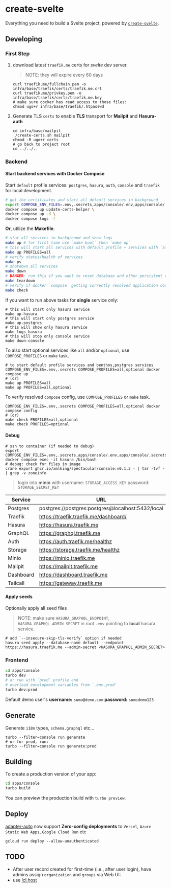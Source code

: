 # create-svelte

Everything you need to build a Svelte project, powered by [`create-svelte`](https://github.com/sveltejs/kit/tree/master/packages/create-svelte).

## Developing

### First Step

1. download latest `traefik.me` certs for _svelte_ dev server.

    > NOTE: they will expire every 60 days

    ```shell
    curl traefik.me/fullchain.pem -o infra/base/traefik/certs/traefik.me.crt
    curl traefik.me/privkey.pem -o infra/base/traefik/certs/traefik.me.key
    # make sure docker has read access to those files:
    chmod ugo+r infra/base/traefik/.htpasswd
    ```

2. Generate TLS `certs` to enable **TLS** transport for **Mailpit** and **Hasura-auth**

    ```shell
    cd infra/base/mailpit
    ./create-certs.sh mailpit
    chmod -R ugo+r certs
    # go back to project root
    cd ../../..
    ```

### Backend

#### Start backend services with Docker Compose

Start `default` profile services: `postgres`, `hasura`, `auth`, `console` and `traefik` for local development.

```sh
# get the certificates and start all default services in background
export COMPOSE_ENV_FILES=.env,.secrets,apps/console/.env,apps/console/.secrets
docker compose up update-certs-helper \
docker compose up -d \
docker compose logs -f
```

**Or**, utilize the **Makefile**.

```sh
# stat all services in background and show logs
make up # for first time use `make boot` then `make up`
# this will start all services with default profile + services with `all` profile.
make up PROFILES=all
# verify status/health of services
make ps
# shotdown all services
make down
# DANGER: run this if you want to reset database and other persistent volumes
make teardown
# verify if docker `compose` getting correctly resolved application config from .env and .secrests files
make check
```

If you want to run above tasks for **single** service only:

```shell
# this will start only hasura service
make up-hasura
# this will start only postgres service
make up-postgres
# this will show only hasura service
make logs-hasura
# this will stop only console service
make down-console
```

To also start optional services like `all` and/or `optional`, use `COMPOSE_PROFILES` or `make` task.

```shell
# to start default profile services and benthos,postgres services
COMPOSE_ENV_FILES=.env,.secrets COMPOSE_PROFILES=all,optional docker compose up
# (or)
make up PROFILES=all
make up PROFILES=all,optional
```

To verify resolved `compose` config, use `COMPOSE_PROFILES` or `make` task.

```shell
COMPOSE_ENV_FILES=.env,.secrets COMPOSE_PROFILES=all,optional docker compose config
# (or)
make check PROFILES=all,optional
make check PROFILES=optional
```

#### Debug

```shell
# ssh to container (if needed to debug)
export COMPOSE_ENV_FILES=.env,.secrets,apps/console/.env,apps/console/.secrets
docker compose exec -it hasura /bin/bash
# debug: check for files in image
crane export ghcr.io/xmlking/spectacular/console:v0.1.3 - | tar -tvf - | grep -v zoneinfo
```

> login into **minio** with username: `STORAGE_ACCESS_KEY` password: `STORAGE_SECRET_KEY`

| Service   | URL                                               |
| --------- | ------------------------------------------------- |
| Postgres  | postgres://postgres:postgres@localhost:5432/local |
| Traefik   | <https://traefik.traefik.me/dashboard/>           |
| Hasura    | <https://hasura.traefik.me>                       |
| GraphQL   | <https://graphql.traefik.me>                      |
| Auth      | <https://auth.traefik.me/healthz>                 |
| Storage   | <https://storage.traefik.me/healthz>              |
| Minio     | <https://minio.traefik.me>                        |
| Mailpit   | <https://mailpit.traefik.me>                      |
| Dashboard | <https://dashboard.traefik.me>                    |
| Tailcall  | <https://gateway.traefik.me>                      |

#### Apply seeds

Optionally apply all seed files

> NOTE: make sure `HASURA_GRAPHQL_ENDPOINT`, `HASURA_GRAPHQL_ADMIN_SECRET` in root `.env` pointing to **local** hasura service.

```shell
# add `--insecure-skip-tls-verify` option if needed
hasura seed apply --database-name default --endpoint https://hasura.traefik.me --admin-secret <HASURA_GRAPHQL_ADMIN_SECRET>
```

### Frontend

```bash
cd apps/console
turbo dev
# or run with `prod` profile and
# overload envelopment variables from `.env.prod`
turbo dev:prod
```

Default demo user's **username:** `sumo@demo.com` **password:** `sumodemo123`

## Generate

Generate `i18n` types, `schema.graphql` etc...

```shell
turbo --filter=console run generate 
# or for prod, run:
turbo --filter=console run generate:prod
```

## Building

To create a production version of your app:

```bash
cd apps/console
turbo build
```

You can preview the production build with `turbo preview`.

## Deploy

[adapter-auto](https://kit.svelte.dev/docs/adapter-auto) now support **Zero-config deployments** to `Vercel`, `Azure Static Web Apps`, `Google Cloud Run` etc

```shell
gcloud run deploy --allow-unauthenticated
```

## TODO

- After user record created for first-time (i.e., after user login), have admins assign `organization` and `groups` via Web UI:
- use [lcl.host](https://anchor.dev/docs/lcl-host/why-lcl)
